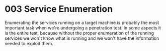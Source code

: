 # 003 Service Enumeration

Enumerating the services running on a target machine is probably the most important task when we're undergoing a penetration test. In some aspects it is the entire test, because without the proper enumeration of the running services we won't know what is running and we won't have the information needed to exploit them.

